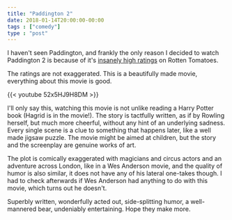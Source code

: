 ```yaml
---
title: "Paddington 2"
date: 2018-01-14T20:00:00-00:00
tags : ["comedy"]
type : "post"
---
```


I haven't seen Paddington, and frankly the only reason I decided to watch Paddington 2 is because of it's [insanely high ratings](https://www.rottentomatoes.com/m/paddington_2/) on Rotten Tomatoes.

The ratings are not exaggerated. This is a beautifully made movie, everything about this movie is good.

{{< youtube 52x5HJ9H8DM >}}

I'll only say this, watching this movie is not unlike reading a Harry Potter book (Hagrid is in the movie!). The story is tactfully written, as if by Rowling herself, but much more cheerful, without any hint of an underlying sadness. Every single scene is a clue to something that happens later, like a well made jigsaw puzzle. The movie might be aimed at children, but the story and the screenplay are genuine works of art.

The plot is comically exaggerated with magicians and circus actors and an adventure across London, like in a Wes Anderson movie, and the quality of humor is also similar, it does not have any of his lateral one-takes though. I had to check afterwards if Wes Anderson had anything to do with this movie, which turns out he doesn't.

Superbly written, wonderfully acted out, side-splitting humor, a well-mannered bear, undeniably entertaining. Hope they make more.